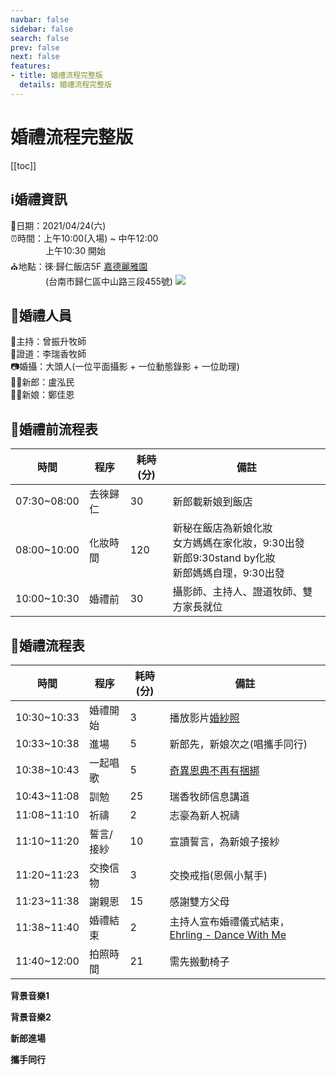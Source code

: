 ```yaml
---
navbar: false
sidebar: false
search: false
prev: false
next: false
features:
- title: 婚禮流程完整版
  details: 婚禮流程完整版
---
```

# 婚禮流程完整版  

[[toc]]

## ℹ️婚禮資訊
📅日期：2021/04/24(六)  
⏰時間：上午10:00(入場) ~ 中午12:00  
&emsp;&emsp;&emsp;&emsp;上午10:30 開始  
⛪地點：徠·歸仁飯店5F [嘉德麗雅園](http://www.laihotel.com.tw/tw/misc/29)  
&emsp;&emsp;&emsp;&emsp;(台南市歸仁區中山路三段455號)
![](http://www.laihotel.com.tw/storage/misc/gallery/76a2bc9bebfa1b37e296597c627255c3.jpg)


## 🔔婚禮人員
🎤主持：曾振升牧師  
💑證道：李瑞香牧師  
📷婚攝：大頭人(一位平面攝影 + 一位動態錄影 + 一位助理)  
🤵🏻新郎：盧泓民  
👰🏻新娘：鄭佳恩


## 🧡婚禮前流程表 
|時間|程序|耗時(分)|備註|
|---|---|---|---|
|07:30~08:00|去徠歸仁|30|新郎載新娘到飯店|
|08:00~10:00|化妝時間|120|新秘在飯店為新娘化妝<br>女方媽媽在家化妝，9:30出發<br>新郎9:30stand by化妝<br>新郎媽媽自理，9:30出發|
|10:00~10:30|婚禮前|30|攝影師、主持人、證道牧師、雙方家長就位|

## 🧡婚禮流程表 
|時間|程序|耗時(分)|備註|
|---|---|---|---|
|10:30~10:33|婚禮開始|3|播放影片[婚紗照](https://youtu.be/NYe-enDiZL8 )|
|10:33~10:38|進場|5|新郎先，新娘次之(唱攜手同行)|
|10:38~10:43|一起唱歌|5|[奇異恩典不再有捆綁](https://www.youtube.com/watch?v=7BTAn9xvK8g)|
|10:43~11:08|訓勉|25|瑞香牧師信息講道|
|11:08~11:10|祈禱|2|志豪為新人祝禱|
|11:10~11:20|誓言/接紗|10|宣讀誓言，為新娘子接紗|
|11:20~11:23|交換信物|3|交換戒指(恩佩小幫手)|
|11:23~11:38|謝親恩|15|感謝雙方父母|
|11:38~11:40|婚禮結束|2|主持人宣布婚禮儀式結束，[Ehrling - Dance With Me](https://www.youtube.com/watch?v=FuAgLHJnc-Y)|
|11:40~12:00|拍照時間|21|需先搬動椅子|
  
    
**背景音樂1**
<backgroundMusic1 />

**背景音樂2**
<backgroundMusic2 />

**新郎進場**
<enter/>

**攜手同行**
<GoHandInHand />
